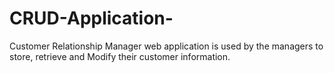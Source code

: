 # CRUD-Application-
Customer Relationship Manager web application is used by the managers to store, retrieve and Modify their customer information.
